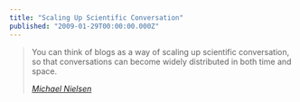 ```yaml
---
title: "Scaling Up Scientific Conversation"
published: "2009-01-29T00:00:00.000Z"
---
```


>You can think of blogs as a way of scaling up scientific conversation, so that conversations can become widely distributed in both time and space.
>
><cite>[Michael Nielsen](http://michaelnielsen.org/blog/?p=545)</cite>